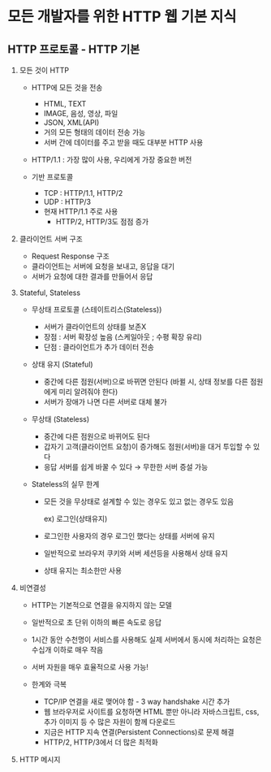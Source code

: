 # 모든 개발자를 위한 HTTP 웹 기본 지식

## HTTP 프로토콜 - HTTP 기본

1. 모든 것이 HTTP

    - HTTP에 모든 것을 전송
        - HTML, TEXT
        - IMAGE, 음성, 영상, 파일
        - JSON, XML(API)
        - 거의 모든 형태의 데이터 전송 가능
        - 서버 간에 데이터를 주고 받을 때도 대부분 HTTP 사용

    - HTTP/1.1 : 가장 많이 사용, 우리에게 가장 중요한 버전

    - 기반 프로토콜
        - TCP : HTTP/1.1, HTTP/2
        - UDP : HTTP/3
        - 현재 HTTP/1.1 주로 사용
            - HTTP/2, HTTP/3도 점점 증가


2. 클라이언트 서버 구조

    - Request Response 구조
    - 클라이언트는 서버에 요청을 보내고, 응답을 대기
    - 서버가 요청에 대한 결과를 만들어서 응답


3. Stateful, Stateless

    - 무상태 프로토콜 (스테이트리스(Stateless))
        - 서버가 클라이언트의 상태를 보존X
        - 장점 : 서버 확장성 높음 (스케일아웃 ; 수평 확장 유리)
        - 단점 : 클라이언트가 추가 데이터 전송

    - 상태 유지 (Stateful)
        - 중간에 다른 점원(서버)으로 바뀌면 안된다 (바뀔 시, 상태 정보를 다른 점원에게 미리 알려줘야 한다)
        - 서버가 장애가 나면 다른 서버로 대체 불가

    - 무상태 (Stateless)
        - 중간에 다른 점원으로 바뀌어도 된다
        - 갑자기 고객(클라이언트 요청)이 증가해도 점원(서버)을 대거 투입할 수 있다
        - 응답 서버를 쉽게 바꿀 수 있다 → 무한한 서버 증설 가능

    - Stateless의 실무 한계
        - 모든 것을 무상태로 설계할 수 있는 경우도 있고 없는 경우도 있음
            
            ex) 로그인(상태유지)
            
        - 로그인한 사용자의 경우 로그인 했다는 상태를 서버에 유지
        - 일반적으로 브라우저 쿠키와 서버 세션등을 사용해서 상태 유지
        - 상태 유지는 최소한만 사용


4. 비연결성

    - HTTP는 기본적으로 연결을 유지하지 않는 모델

    - 일반적으로 초 단위 이하의 빠른 속도로 응답

    - 1시간 동안 수천명이 서비스를 사용해도 실제 서버에서 동시에 처리하는 요청은 수십개 이하로 매우 작음

    - 서버 자원을 매우 효율적으로 사용 가능!

    - 한계와 극복
        - TCP/IP 연결을 새로 맺어야 함 - 3 way handshake 시간 추가
        - 웹 브라우저로 사이트를 요청하면 HTML 뿐만 아니라 자바스크립트, css, 추가 이미지 등 수 많은 자원이 함께 다운로드
        - 지금은 HTTP 지속 연결(Persistent Connections)로 문제 해결
        - HTTP/2, HTTP/3에서 더 많은 최적화

5. HTTP 메시지